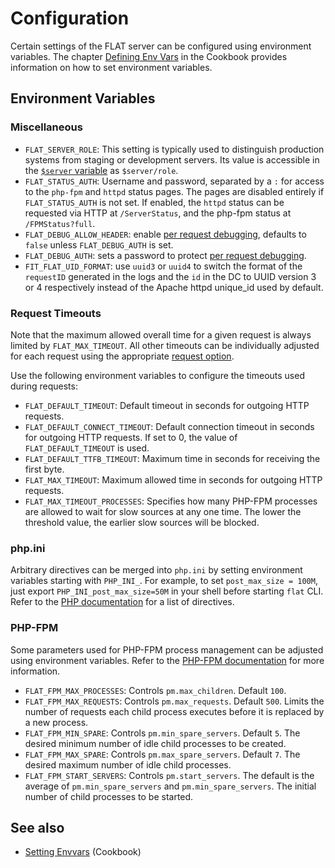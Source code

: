 # Configuration


Certain settings of the FLAT server can be configured using environment variables.
The chapter [Defining Env Vars](/cookbook/envvars.md#defining-env-vars) in the Cookbook provides information on how to set environment variables.


## Environment Variables

### Miscellaneous

* `FLAT_SERVER_ROLE`: This setting is typically used to distinguish production systems from staging or development servers. Its value is accessible in the [`$server` variable](/reference/variables.md#predefined-variables) as `$server/role`.
* `FLAT_STATUS_AUTH`: Username and password, separated by a `:` for access to the `php-fpm` and `httpd` status pages. The pages are disabled entirely if `FLAT_STATUS_AUTH` is not set. If enabled, the `httpd` status can be requested via HTTP at `/ServerStatus`, and the php-fpm status at `/FPMStatus?full`.
* `FLAT_DEBUG_ALLOW_HEADER`: enable [per request debugging](/reference/debugging.md#request-debugging), defaults to `false` unless `FLAT_DEBUG_AUTH` is set.
* `FLAT_DEBUG_AUTH`: sets a password to protect [per request debugging](/reference/debugging.md#request-debugging).
* `FIT_FLAT_UID_FORMAT`: use `uuid3` or `uuid4` to switch the format of the `requestID` generated in the logs and the `id` in the DC to UUID version 3 or 4 respectively instead of the Apache httpd unique_id used by default.

### Request Timeouts

Note that the maximum allowed overall time for a given request is always limited by `FLAT_MAX_TIMEOUT`. All other timeouts can be individually adjusted for each request using the appropriate [request option](/reference/actions/request.md#options).

Use the following environment variables to configure the timeouts used during requests:

* `FLAT_DEFAULT_TIMEOUT`: Default timeout in seconds for outgoing HTTP requests.
* `FLAT_DEFAULT_CONNECT_TIMEOUT`: Default connection timeout in seconds for outgoing HTTP requests. If set to 0, the value of `FLAT_DEFAULT_TIMEOUT` is used.
* `FLAT_DEFAULT_TTFB_TIMEOUT`: Maximum time in seconds for receiving the first byte.
* `FLAT_MAX_TIMEOUT`: Maximum allowed time in seconds for outgoing HTTP requests.
* `FLAT_MAX_TIMEOUT_PROCESSES`: Specifies how many PHP-FPM processes are allowed to wait for slow sources at any one time. The lower the threshold value, the earlier slow sources will be blocked.

### php.ini

Arbitrary directives can be merged into `php.ini` by setting environment variables starting with `PHP_INI_`. For example, to set `post_max_size = 100M`, just export `PHP_INI_post_max_size=50M` in your shell before starting `flat` CLI. Refer to the [PHP documentation](https://www.php.net/manual/en/ini.list.php) for a list of directives.

### PHP-FPM

Some parameters used for PHP-FPM process management can be adjusted using environment variables. Refer to the [PHP-FPM documentation](https://www.php.net/manual/en/install.fpm.configuration.php) for more information.

* `FLAT_FPM_MAX_PROCESSES`: Controls `pm.max_children`. Default `100`.
* `FLAT_FPM_MAX_REQUESTS`: Controls `pm.max_requests`. Default `500`. Limits the number of requests each child process executes before it is replaced by a new process.
* `FLAT_FPM_MIN_SPARE`: Controls `pm.min_spare_servers`. Default `5`. The desired minimum number of idle child processes to be created.
* `FLAT_FPM_MAX_SPARE`: Controls `pm.max_spare_servers`. Default `7`. The desired maximum number of idle child processes.
* `FLAT_FPM_START_SERVERS`: Controls `pm.start_servers`. The default is the average of `pm.min_spare_servers` and `pm.min_spare_servers`. The initial number of child processes to be started.

## See also

* [Setting Envvars](/cookbook/envvars.md#defining-env-vars) (Cookbook)

